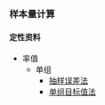 
### 样本量计算  
#### 定性资料
- 率值
	- 单组
		- [抽样误差法](statistics/SampleSize/Qualitative/Rate/001-单组-抽样误差法.md)
		- [单组目标值法](statistics/SampleSize/Qualitative/Rate/002-单组-单组目标值法) 

